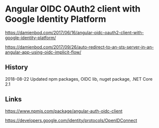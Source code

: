 # Angular OIDC OAuth2 client with Google Identity Platform

https://damienbod.com/2017/06/16/angular-oidc-oauth2-client-with-google-identity-platform/

https://damienbod.com/2017/09/26/auto-redirect-to-an-sts-server-in-an-angular-app-using-oidc-implicit-flow/

## History

2018-08-22 Updated npm packages, OIDC lib, nuget package, .NET Core 2.1

## Links

https://www.npmjs.com/package/angular-auth-oidc-client

https://developers.google.com/identity/protocols/OpenIDConnect

